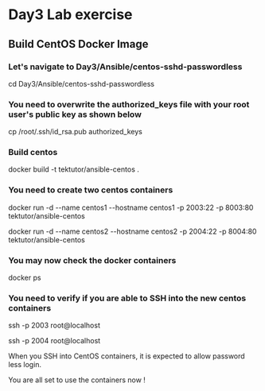 # Day3 Lab exercise

## Build CentOS Docker Image

### Let's navigate to Day3/Ansible/centos-sshd-passwordless
cd Day3/Ansible/centos-sshd-passwordless

### You need to overwrite the authorized_keys file with your root user's public key as shown below

cp /root/.ssh/id_rsa.pub authorized_keys

### Build centos 
docker build -t tektutor/ansible-centos .

### You need to create two centos containers
docker run -d --name centos1 --hostname centos1 -p 2003:22 -p 8003:80 tektutor/ansible-centos

docker run -d --name centos2 --hostname centos2 -p 2004:22 -p 8004:80 tektutor/ansible-centos

### You may now check the docker containers
docker ps

### You need to verify if you are able to SSH into the new centos containers
ssh -p 2003 root@localhost

ssh -p 2004 root@localhost

When you SSH into CentOS containers,  it is expected to allow password less login.

You are all set to use the containers now !
